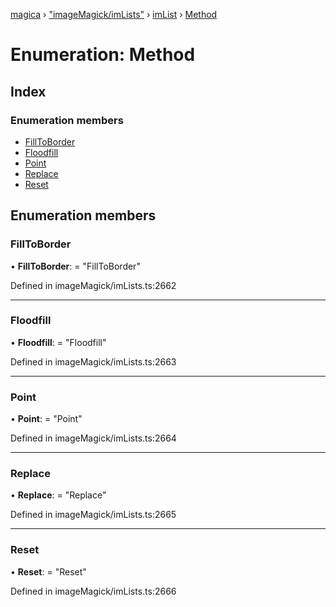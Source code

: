 [magica](../README.md) › ["imageMagick/imLists"](../modules/_imagemagick_imlists_.md) › [imList](../modules/_imagemagick_imlists_.imlist.md) › [Method](_imagemagick_imlists_.imlist.method.md)

# Enumeration: Method

## Index

### Enumeration members

* [FillToBorder](_imagemagick_imlists_.imlist.method.md#filltoborder)
* [Floodfill](_imagemagick_imlists_.imlist.method.md#floodfill)
* [Point](_imagemagick_imlists_.imlist.method.md#point)
* [Replace](_imagemagick_imlists_.imlist.method.md#replace)
* [Reset](_imagemagick_imlists_.imlist.method.md#reset)

## Enumeration members

###  FillToBorder

• **FillToBorder**: = "FillToBorder"

Defined in imageMagick/imLists.ts:2662

___

###  Floodfill

• **Floodfill**: = "Floodfill"

Defined in imageMagick/imLists.ts:2663

___

###  Point

• **Point**: = "Point"

Defined in imageMagick/imLists.ts:2664

___

###  Replace

• **Replace**: = "Replace"

Defined in imageMagick/imLists.ts:2665

___

###  Reset

• **Reset**: = "Reset"

Defined in imageMagick/imLists.ts:2666
